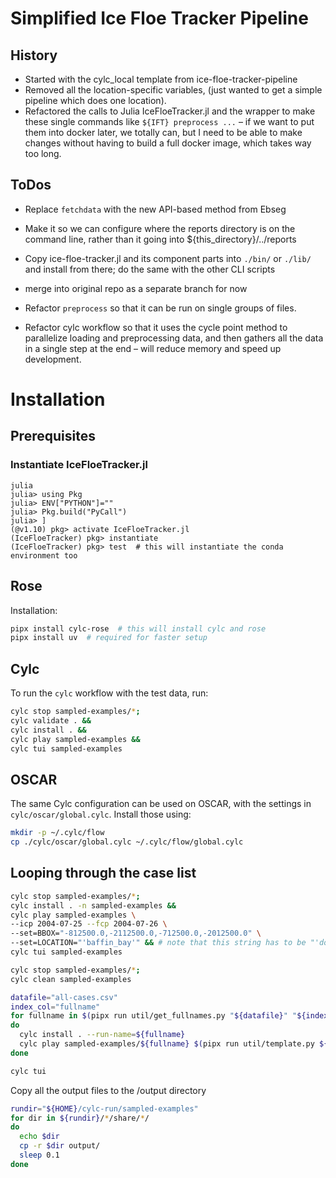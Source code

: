 # Simplified Ice Floe Tracker Pipeline

## History

- Started with the cylc_local template from ice-floe-tracker-pipeline
- Removed all the location-specific variables, (just wanted to get a simple pipeline which does one location).
- Refactored the calls to Julia IceFloeTracker.jl and the wrapper to make these single commands like `${IFT} preprocess ...` – if we want to put them into docker later, we totally can, but I need to be able to make changes without having to build a full docker image, which takes way too long.

## ToDos

- Replace `fetchdata` with the new API-based method from Ebseg
- Make it so we can configure where the reports directory is on the command line, rather than it going into ${this_directory}/../reports
- Copy ice-floe-tracker.jl and its component parts into `./bin/` or `./lib/` and install from there; do the same with the other CLI scripts
- merge into original repo as a separate branch for now

- Refactor `preprocess` so that it can be run on single groups of files.
- Refactor cylc workflow so that it uses the cycle point method to parallelize loading and preprocessing data, and then gathers all the data in a single step at the end – will reduce memory and speed up development.

# Installation

## Prerequisites

### Instantiate IceFloeTracker.jl

```
julia
julia> using Pkg
julia> ENV["PYTHON"]=""
julia> Pkg.build("PyCall")
julia> ]
(@v1.10) pkg> activate IceFloeTracker.jl
(IceFloeTracker) pkg> instantiate
(IceFloeTracker) pkg> test  # this will instantiate the conda environment too
```





## Rose

Installation:

```bash
pipx install cylc-rose  # this will install cylc and rose
pipx install uv  # required for faster setup
```

## Cylc
To run the `cylc` workflow with the test data, run:
```bash
cylc stop sampled-examples/*;
cylc validate . &&
cylc install . &&
cylc play sampled-examples &&
cylc tui sampled-examples 
```

## OSCAR

The same Cylc configuration can be used on OSCAR, with the settings in `cylc/oscar/global.cylc`.
Install those using:
```bash
mkdir -p ~/.cylc/flow
cp ./cylc/oscar/global.cylc ~/.cylc/flow/global.cylc
```


## Looping through the case list



```bash
cylc stop sampled-examples/*;
cylc install . -n sampled-examples &&
cylc play sampled-examples \
--icp 2004-07-25 --fcp 2004-07-26 \
--set=BBOX="-812500.0,-2112500.0,-712500.0,-2012500.0" \
--set=LOCATION="'baffin_bay'" && # note that this string has to be "'double quoted'"
cylc tui sampled-examples
```


```bash
cylc stop sampled-examples/*;
cylc clean sampled-examples

```

```bash
datafile="all-cases.csv"
index_col="fullname"
for fullname in $(pipx run util/get_fullnames.py "${datafile}" "${index_col}" --start 50); 
do   
  cylc install . --run-name=${fullname}
  cylc play sampled-examples/${fullname} $(pipx run util/template.py ${datafile} ${index_col} ${fullname}); 
done

cylc tui
```

Copy all the output files to the /output directory
```bash
rundir="${HOME}/cylc-run/sampled-examples"
for dir in ${rundir}/*/share/*/
do
  echo $dir
  cp -r $dir output/
  sleep 0.1
done
```